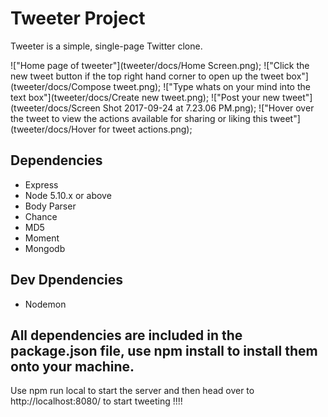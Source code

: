 # Tweeter Project

Tweeter is a simple, single-page Twitter clone.

!["Home page of tweeter"](tweeter/docs/Home Screen.png);
!["Click the new tweet button if the top right hand corner to open up the tweet box"](tweeter/docs/Compose tweet.png);
!["Type whats on your mind into the text box"](tweeter/docs/Create new tweet.png);
!["Post your new tweet"](tweeter/docs/Screen Shot 2017-09-24 at 7.23.06 PM.png);
!["Hover over the tweet to view the actions available for sharing or liking this tweet"](tweeter/docs/Hover for tweet actions.png);

## Dependencies

- Express
- Node 5.10.x or above
- Body Parser
- Chance
- MD5
- Moment
- Mongodb

## Dev Dpendencies

- Nodemon


## All dependencies are included in the package.json file, use npm install to install them onto your machine.
   Use npm run local to start the server and then head over to http://localhost:8080/ to start tweeting !!!!
